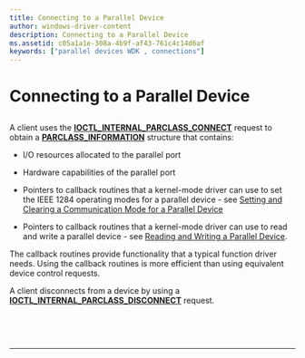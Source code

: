 ```yaml
---
title: Connecting to a Parallel Device
author: windows-driver-content
description: Connecting to a Parallel Device
ms.assetid: c05a1a1e-308a-4b9f-af43-761c4c14d6af
keywords: ["parallel devices WDK , connections"]
---
```


# Connecting to a Parallel Device


## <a href="" id="ddk-connecting-to-a-parallel-device-kg"></a>


A client uses the [**IOCTL\_INTERNAL\_PARCLASS\_CONNECT**](https://msdn.microsoft.com/library/windows/hardware/ff544040) request to obtain a [**PARCLASS\_INFORMATION**](https://msdn.microsoft.com/library/windows/hardware/ff544334) structure that contains:

-   I/O resources allocated to the parallel port

-   Hardware capabilities of the parallel port

-   Pointers to callback routines that a kernel-mode driver can use to set the IEEE 1284 operating modes for a parallel device - see [Setting and Clearing a Communication Mode for a Parallel Device](setting-and-clearing-a-communication-mode-for-a-parallel-device.md)

-   Pointers to callback routines that a kernel-mode driver can use to read and write a parallel device - see [Reading and Writing a Parallel Device](reading-and-writing-a-parallel-device.md).

The callback routines provide functionality that a typical function driver needs. Using the callback routines is more efficient than using equivalent device control requests.

A client disconnects from a device by using a [**IOCTL\_INTERNAL\_PARCLASS\_DISCONNECT**](https://msdn.microsoft.com/library/windows/hardware/ff544046) request.

 

 


--------------------


